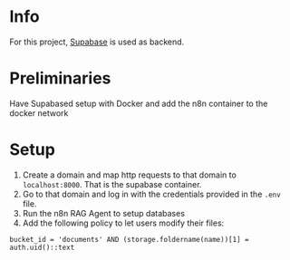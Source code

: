 # Info
For this project, [Supabase](https://supabase.com/) is used as backend.
# Preliminaries
Have Supabased setup with Docker and add the n8n container to the docker network
# Setup
1. Create a domain and map http requests to that domain to `localhost:8000`. That is the supabase container.
2. Go to that domain and log in with the credentials provided in the `.env` file.
3. Run the n8n RAG Agent to setup databases
4. Add the following policy to let users modify their files:
```
bucket_id = 'documents' AND (storage.foldername(name))[1] = auth.uid()::text
```
